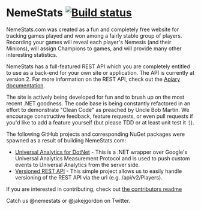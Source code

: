 NemeStats  [![Build status](https://ci.appveyor.com/api/projects/status/q5d26a5d8v7occ16?svg=true)](https://ci.appveyor.com/project/cracker4o/nemestats)
===============

NemeStats.com was created as a fun and completely free website for tracking games played and won among a fairly stable group of players. Recording your games will reveal each player's Nemesis (and their Minions), will assign Champions to games, and will provide many other interesting statistics.

NemeStats has a full-featured REST API which you are completely entitled to use as a back-end for your own site or application.
The API is currently at version 2. For more information on the REST API, check out the [Apiary documentation](http://docs.nemestatsapiversion2.apiary.io/#).

The site is actively being developed for fun and to brush up on the most recent .NET goodness. The code base is being constantly refactored in an effort to demonstrate "Clean Code" as preached by Uncle Bob Martin. We encourage constructive feedback, feature requests, or even pull requests if you'd like to add a feature yourself (but please TDD or at least unit test it :)).

The following GitHub projects and corresponding NuGet packages were spawned as a result of building NemeStats.com:
* [Universal Analytics for DotNet](https://github.com/RIDGIDSoftwareSolutions/Universal-Analytics-For-DotNet) - This is a .NET wrapper over Google's Universal Analytics Measurement Protocol and is used to push custom events to Universal Analytics from the server side.
* [Versioned REST API](https://github.com/RIDGIDSoftwareSolutions/versioned-rest-api) - This simple project allows us to easily handle versioning of the REST API via the url (e.g. /api/v2/Players).

If you are interested in contributing, check out [the contributors readme](https://github.com/NemeStats/NemeStats/blob/master/Constributors.md)

Catch us @nemestats or @jakejgordon on Twitter.

